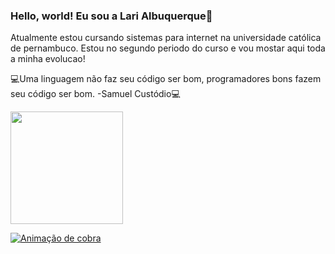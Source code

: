 ### Hello, world! Eu sou a Lari Albuquerque👋

Atualmente estou cursando sistemas para internet na universidade católica de pernambuco. Estou no segundo periodo do curso e vou mostar aqui toda a minha evolucao!

💻Uma linguagem não faz seu código ser bom, programadores bons fazem seu código ser bom. -Samuel Custódio💻

 
  <a href="https://beacons.ai/larialbu">
  <img height="180em" src="https://github-readme-stats.vercel.app/api?username=larialbu&show_icons=true&theme=dark&include_all_commits=true&count_private=true"/>
</div>
  
 ![ Animação de cobra ](https://github.com/rafaballerini2/rafaballerini2/blob/output/github-contribution-grid-snake.svg)
